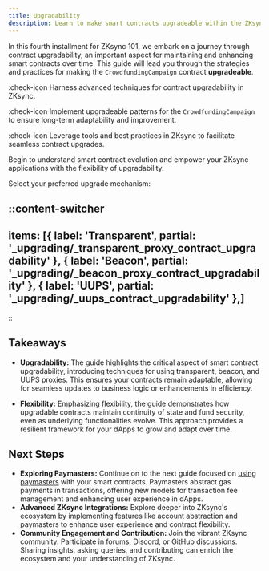 ```yaml
---
title: Upgradability
description: Learn to make smart contracts upgradeable within the ZKsync ecosystem.
---
```


In this fourth installment for ZKsync 101, we embark on a journey through contract upgradability,
an important aspect for maintaining and enhancing smart contracts over time. This guide will
lead you through the strategies and practices for making the `CrowdfundingCampaign` contract **upgradeable**.

:check-icon Harness advanced techniques for contract upgradability in ZKsync.

:check-icon Implement upgradeable patterns for the `CrowdfundingCampaign` to ensure long-term adaptability and improvement.

:check-icon Leverage tools and best practices in ZKsync to facilitate seamless contract upgrades.

Begin to understand smart contract evolution and empower your ZKsync applications with the
flexibility of upgradability.

Select your preferred upgrade mechanism:

::content-switcher
---
items: [{
  label: 'Transparent',
  partial: '_upgrading/_transparent_proxy_contract_upgradability'
}, {
  label: 'Beacon',
  partial: '_upgrading/_beacon_proxy_contract_upgradability'
},
 {
  label: 'UUPS',
  partial: '_upgrading/_uups_contract_upgradability'
},]
---
::

## Takeaways

- **Upgradability:** The guide highlights the critical aspect of smart contract upgradability, introducing techniques
for using transparent, beacon, and UUPS proxies.
This ensures your contracts remain adaptable, allowing for seamless updates to business logic or enhancements in efficiency.

- **Flexibility:** Emphasizing flexibility, the guide demonstrates how upgradable
contracts maintain continuity of state and fund security, even as underlying
functionalities evolve. This approach provides a resilient framework for your dApps to grow and adapt over time.

## Next Steps

- **Exploring Paymasters:** Continue on to the next guide focused on [using paymasters](/build/start-coding/zksync-101/paymaster)
with your smart contracts. Paymasters abstract gas payments in transactions,
offering new models for transaction fee management and enhancing user experience in dApps.
- **Advanced ZKsync Integrations:** Explore deeper into ZKsync's ecosystem by
implementing features like account abstraction and paymasters to enhance user
experience and contract flexibility.
- **Community Engagement and Contribution:** Join the vibrant ZKsync community.
Participate in forums, Discord, or GitHub discussions. Sharing insights, asking queries,
and contributing can enrich the ecosystem and your understanding of ZKsync.
